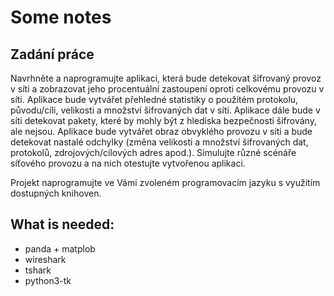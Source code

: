# Some notes

## Zadání práce 

Navrhněte a naprogramujte aplikaci, která bude detekovat šifrovaný provoz v síti a
zobrazovat jeho procentuální zastoupení oproti celkovému provozu v síti. Aplikace
bude vytvářet přehledné statistiky o použitém protokolu, původu/cíli, velikosti a
množství šifrovaných dat v síti. Aplikace dále bude v síti detekovat pakety, které by
mohly být z hlediska bezpečnosti šifrovány, ale nejsou. Aplikace bude vytvářet obraz
obvyklého provozu v síti a bude detekovat nastalé odchylky (změna velikosti a
množství šifrovaných dat, protokolů, zdrojových/cílových adres apod.). Simulujte různé
scénáře síťového provozu a na nich otestujte vytvořenou aplikaci.

Projekt naprogramujte ve Vámi zvoleném programovacím jazyku s využitím
dostupných knihoven.

## What is needed:
 - panda + matplob
 - wireshark
 - tshark
 - python3-tk
